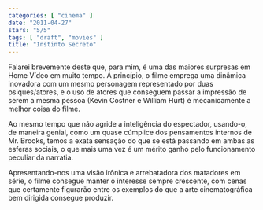 ```yaml
---
categories: [ "cinema" ]
date: "2011-04-27"
stars: "5/5"
tags: [ "draft", "movies" ]
title: "Instinto Secreto"
---
```

Falarei brevemente deste que, para mim, é uma das maiores surpresas em
Home Vídeo em muito tempo. A princípio, o filme emprega uma dinâmica
inovadora com um mesmo personagem representado por duas psiques/atores, e
o uso de atores que conseguem passar a impressão de serem a mesma pessoa
(Kevin Costner e William Hurt) é mecanicamente a melhor coisa do filme.

Ao mesmo tempo que não agride a inteligência do espectador, usando-o,
de maneira genial, como um quase cúmplice dos pensamentos internos
de Mr. Brooks, temos a exata sensação do que se está passando em
ambas as esferas sociais, o que mais uma vez é um mérito ganho pelo
funcionamento peculiar da narratia.

Apresentando-nos uma visão irônica e arrebatadora dos matadores em
série, o filme consegue manter o interesse sempre crescente, com cenas
que certamente figurarão entre os exemplos do que a arte cinematográfica
bem dirigida consegue produzir.
